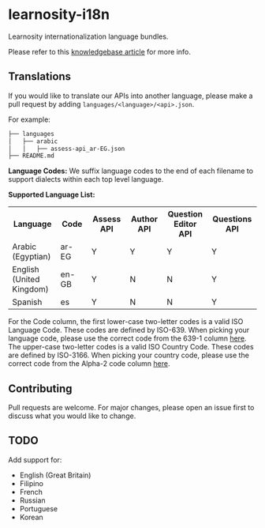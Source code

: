 # learnosity-i18n
Learnosity internationalization language bundles.

Please refer to this [knowledgebase article](https://help.learnosity.com/hc/en-us/articles/360000758697-Internationalizing-and-Localizing-the-Assessment-Experience) for more info.

## Translations

If you would like to translate our APIs into another language, please make a pull request by adding `languages/<language>/<api>.json`.

For example:

```bash
├── languages
│   ├── arabic
│   │   ├── assess-api_ar-EG.json
├── README.md
```

**Language Codes:**
We suffix language codes to the end of each filename to support dialects within each top level language.

**Supported Language List:**
<table> <tbody> <tr> <th width="175">Language</th> <th width="175">Code</th> <th width="175">Assess API</th> <th width="175">Author API</th> <th width="175">Question Editor API</th> <th width="175">Questions API</th> </tr><tr> <td width="175">Arabic (Egyptian)</td><td width="175">ar-EG</td><td width="175">Y</td><td width="175">Y</td><td width="175">Y</td><td width="175">Y</td></tr><tr> <td width="175">English (United Kingdom)</td><td width="175">en-GB</td><td width="175">Y</td><td width="175">N</td><td width="175">N</td><td width="175">Y</td></tr><tr> <td width="175">Spanish</td><td width="175">es</td><td width="175">Y</td><td width="175">N</td><td width="175">N</td><td width="175">Y</td></tr></tbody></table>

For the Code column, the first lower-case two-letter codes is a valid ISO Language Code. These codes are defined by ISO-639. When picking your language code, please use the correct code from the 639-1 column [here](https://en.wikipedia.org/wiki/List_of_ISO_639-1_codes). The upper-case two-letter codes is a valid ISO Country Code. These codes are defined by ISO-3166. When picking your country code, please use the correct code from the Alpha-2 code column [here](https://en.wikipedia.org/wiki/List_of_ISO_3166_country_codes).

## Contributing
Pull requests are welcome. For major changes, please open an issue first to discuss what you would like to change.

## TODO
Add support for:
* English (Great Britain)
* Filipino
* French
* Russian
* Portuguese
* Korean

